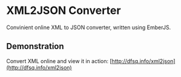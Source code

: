 # XML2JSON Converter

Convinient online XML to JSON converter, written using EmberJS.

## Demonstration

Convert XML online and view it in action: [http://dfsq.info/xml2json](http://dfsq.info/xml2json)
